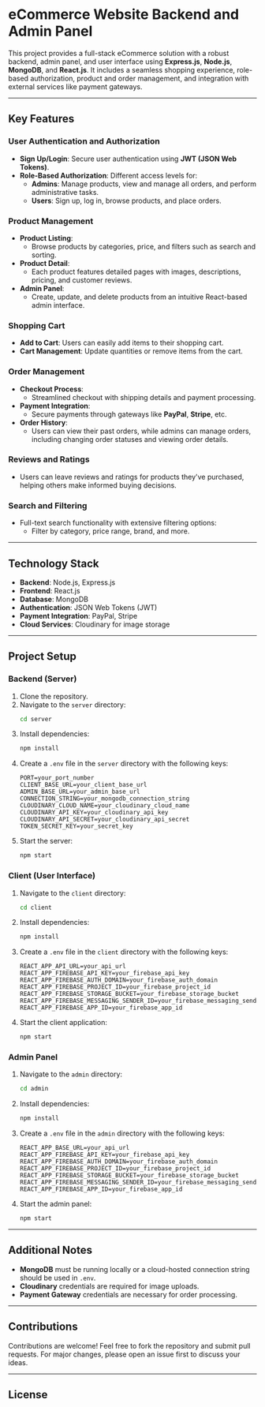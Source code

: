 # eCommerce Website Backend and Admin Panel

This project provides a full-stack eCommerce solution with a robust backend, admin panel, and user interface using **Express.js**, **Node.js**, **MongoDB**, and **React.js**. It includes a seamless shopping experience, role-based authorization, product and order management, and integration with external services like payment gateways.

---

## Key Features

### **User Authentication and Authorization**

- **Sign Up/Login**: Secure user authentication using **JWT (JSON Web Tokens)**.
- **Role-Based Authorization**: Different access levels for:
  - **Admins**: Manage products, view and manage all orders, and perform administrative tasks.
  - **Users**: Sign up, log in, browse products, and place orders.

### **Product Management**

- **Product Listing**:
  - Browse products by categories, price, and filters such as search and sorting.
- **Product Detail**:
  - Each product features detailed pages with images, descriptions, pricing, and customer reviews.
- **Admin Panel**:
  - Create, update, and delete products from an intuitive React-based admin interface.

### **Shopping Cart**

- **Add to Cart**: Users can easily add items to their shopping cart.
- **Cart Management**: Update quantities or remove items from the cart.

### **Order Management**

- **Checkout Process**:
  - Streamlined checkout with shipping details and payment processing.
- **Payment Integration**:
  - Secure payments through gateways like **PayPal**, **Stripe**, etc.
- **Order History**:
  - Users can view their past orders, while admins can manage orders, including changing order statuses and viewing order details.

### **Reviews and Ratings**

- Users can leave reviews and ratings for products they've purchased, helping others make informed buying decisions.

### **Search and Filtering**

- Full-text search functionality with extensive filtering options:
  - Filter by category, price range, brand, and more.

---

## Technology Stack

- **Backend**: Node.js, Express.js
- **Frontend**: React.js
- **Database**: MongoDB
- **Authentication**: JSON Web Tokens (JWT)
- **Payment Integration**: PayPal, Stripe
- **Cloud Services**: Cloudinary for image storage

---

## Project Setup

### Backend (Server)

1. Clone the repository.
2. Navigate to the `server` directory:
   ```bash
   cd server
   ```
3. Install dependencies:
   ```bash
   npm install
   ```
4. Create a `.env` file in the `server` directory with the following keys:
   ```env
   PORT=your_port_number
   CLIENT_BASE_URL=your_client_base_url
   ADMIN_BASE_URL=your_admin_base_url
   CONNECTION_STRING=your_mongodb_connection_string
   CLOUDINARY_CLOUD_NAME=your_cloudinary_cloud_name
   CLOUDINARY_API_KEY=your_cloudinary_api_key
   CLOUDINARY_API_SECRET=your_cloudinary_api_secret
   TOKEN_SECRET_KEY=your_secret_key
   ```
5. Start the server:
   ```bash
   npm start
   ```

### Client (User Interface)

1. Navigate to the `client` directory:
   ```bash
   cd client
   ```
2. Install dependencies:
   ```bash
   npm install
   ```
3. Create a `.env` file in the `client` directory with the following keys:
   ```env
   REACT_APP_API_URL=your_api_url
   REACT_APP_FIREBASE_API_KEY=your_firebase_api_key
   REACT_APP_FIREBASE_AUTH_DOMAIN=your_firebase_auth_domain
   REACT_APP_FIREBASE_PROJECT_ID=your_firebase_project_id
   REACT_APP_FIREBASE_STORAGE_BUCKET=your_firebase_storage_bucket
   REACT_APP_FIREBASE_MESSAGING_SENDER_ID=your_firebase_messaging_sender_id
   REACT_APP_FIREBASE_APP_ID=your_firebase_app_id
   ```
4. Start the client application:
   ```bash
   npm start
   ```

### Admin Panel

1. Navigate to the `admin` directory:
   ```bash
   cd admin
   ```
2. Install dependencies:
   ```bash
   npm install
   ```
3. Create a `.env` file in the `admin` directory with the following keys:
   ```env
   REACT_APP_BASE_URL=your_api_url
   REACT_APP_FIREBASE_API_KEY=your_firebase_api_key
   REACT_APP_FIREBASE_AUTH_DOMAIN=your_firebase_auth_domain
   REACT_APP_FIREBASE_PROJECT_ID=your_firebase_project_id
   REACT_APP_FIREBASE_STORAGE_BUCKET=your_firebase_storage_bucket
   REACT_APP_FIREBASE_MESSAGING_SENDER_ID=your_firebase_messaging_sender_id
   REACT_APP_FIREBASE_APP_ID=your_firebase_app_id
   ```
4. Start the admin panel:
   ```bash
   npm start
   ```

---

## Additional Notes

- **MongoDB** must be running locally or a cloud-hosted connection string should be used in `.env`.
- **Cloudinary** credentials are required for image uploads.
- **Payment Gateway** credentials are necessary for order processing.

---

## Contributions

Contributions are welcome! Feel free to fork the repository and submit pull requests. For major changes, please open an issue first to discuss your ideas.

---

## License
